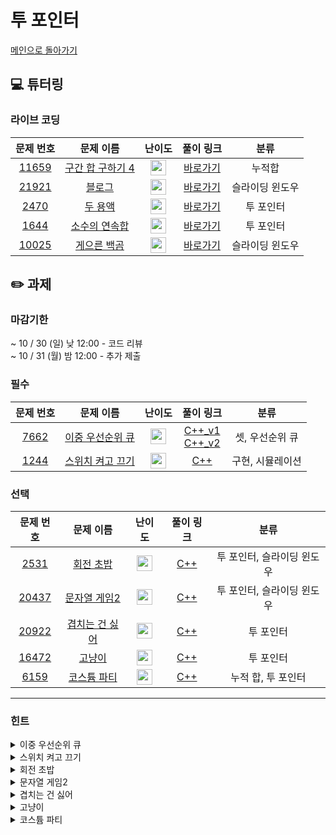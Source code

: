 # 투 포인터

[메인으로 돌아가기](https://github.com/Altu-Bitu-3/Notice)

## 💻 튜터링

### 라이브 코딩

|문제 번호|문제 이름|난이도|풀이 링크|분류|
| :-----: | :-----: | :-----: | :-----: | :-----: |
|<a href="https://www.acmicpc.net/problem/11659" target="_blank">11659</a>|<a href="https://www.acmicpc.net/problem/11659" target="_blank">구간 합 구하기 4</a>|<img height="25px" width="25px" src="https://static.solved.ac/tier_small/8.svg"/>|[바로가기](https://github.com/Altu-Bitu-3/Notice/blob/main/10%EC%9B%94%2011%EC%9D%BC%20-%20%ED%88%AC%20%ED%8F%AC%EC%9D%B8%ED%84%B0/%EB%9D%BC%EC%9D%B4%EB%B8%8C%20%EC%BD%94%EB%94%A9/11659.cpp)|누적합|
|<a href="https://www.acmicpc.net/problem/21921" target="_blank">21921</a>|<a href="https://www.acmicpc.net/problem/21921" target="_blank">블로그</a>|<img height="25px" width="25px" src="https://static.solved.ac/tier_small/8.svg"/>|[바로가기](https://github.com/Altu-Bitu-3/Notice/blob/main/10%EC%9B%94%2011%EC%9D%BC%20-%20%ED%88%AC%20%ED%8F%AC%EC%9D%B8%ED%84%B0/%EB%9D%BC%EC%9D%B4%EB%B8%8C%20%EC%BD%94%EB%94%A9/21921.cpp)|슬라이딩 윈도우|
|<a href="https://www.acmicpc.net/problem/2470" target="_blank">2470</a>|<a href="https://www.acmicpc.net/problem/2470" target="_blank">두 용액</a>|<img height="25px" width="25px" src="https://static.solved.ac/tier_small/11.svg"/>|[바로가기](https://github.com/Altu-Bitu-3/Notice/blob/main/10%EC%9B%94%2011%EC%9D%BC%20-%20%ED%88%AC%20%ED%8F%AC%EC%9D%B8%ED%84%B0/%EB%9D%BC%EC%9D%B4%EB%B8%8C%20%EC%BD%94%EB%94%A9/2470.cpp)|투 포인터|
|<a href="https://www.acmicpc.net/problem/1644" target="_blank">1644</a>|<a href="https://www.acmicpc.net/problem/1644" target="_blank">소수의 연속합</a>|<img height="25px" width="25px" src="https://static.solved.ac/tier_small/13.svg"/>|[바로가기](https://github.com/Altu-Bitu-3/Notice/blob/main/10%EC%9B%94%2011%EC%9D%BC%20-%20%ED%88%AC%20%ED%8F%AC%EC%9D%B8%ED%84%B0/%EB%9D%BC%EC%9D%B4%EB%B8%8C%20%EC%BD%94%EB%94%A9/1644.cpp)|투 포인터|
|<a href="https://www.acmicpc.net/problem/10025" target="_blank">10025</a>|<a href="https://www.acmicpc.net/problem/10025" target="_blank">게으른 백곰</a>|<img height="25px" width="25px" src="https://static.solved.ac/tier_small/7.svg"/>|[바로가기](https://github.com/Altu-Bitu-3/Notice/blob/main/10%EC%9B%94%2011%EC%9D%BC%20-%20%ED%88%AC%20%ED%8F%AC%EC%9D%B8%ED%84%B0/%EB%9D%BC%EC%9D%B4%EB%B8%8C%20%EC%BD%94%EB%94%A9/10025.cpp)|슬라이딩 윈도우|

## ✏️ 과제

### 마감기한

~ 10 / 30 (일) 낮 12:00 - 코드 리뷰 </br>
~ 10 / 31 (월) 밤 12:00 - 추가 제출 </br>

### 필수

|                                 문제 번호                                 |                                          문제 이름                                          |                                       난이도                                       | 풀이 링크 |      분류      |
| :-----------------------------------------------------------------------: | :-----------------------------------------------------------------------------------------: | :--------------------------------------------------------------------------------: | :-------: | :------------: |
| <a href="https://www.acmicpc.net/problem/7662" target="_blank">7662</a> | <a href="https://www.acmicpc.net/problem/7662" target="_blank">이중 우선순위 큐</a> | <img height="25px" width="25px" src="https://static.solved.ac/tier_small/12.svg"/> |  [C++_v1](https://github.com/Altu-Bitu-3/Notice/blob/main/10%EC%9B%94%2011%EC%9D%BC%20-%20%ED%88%AC%20%ED%8F%AC%EC%9D%B8%ED%84%B0/%ED%95%84%EC%88%98/7662_v1.cpp)</br> [C++_v2](https://github.com/Altu-Bitu-3/Notice/blob/main/10%EC%9B%94%2011%EC%9D%BC%20-%20%ED%88%AC%20%ED%8F%AC%EC%9D%B8%ED%84%B0/%ED%95%84%EC%88%98/7662_v2.cpp)  |    셋, 우선순위 큐    |
| <a href="https://www.acmicpc.net/problem/1244" target="_blank">1244</a> |   <a href="https://www.acmicpc.net/problem/1244" target="_blank">스위치 켜고 끄기</a>    | <img height="25px" width="25px" src="https://static.solved.ac/tier_small/7.svg"/> |  [C++](https://github.com/Altu-Bitu-3/Notice/blob/main/10%EC%9B%94%2011%EC%9D%BC%20-%20%ED%88%AC%20%ED%8F%AC%EC%9D%B8%ED%84%B0/%ED%95%84%EC%88%98/1244.cpp)  | 구현, 시뮬레이션 |


### 선택

|                                 문제 번호                                 |                                    문제 이름                                     |                                       난이도                                       | 풀이 링크 |         분류          |
| :-----------------------------------------------------------------------: | :------------------------------------------------------------------------------: | :--------------------------------------------------------------------------------: | :-------: | :-------------------: |
| <a href="https://www.acmicpc.net/problem/2531" target="_blank">2531</a> |   <a href="https://www.acmicpc.net/problem/2531" target="_blank">회전 초밥</a>   | <img height="25px" width="25px" src="https://static.solved.ac/tier_small/10.svg"> |  [C++](https://github.com/Altu-Bitu-3/Notice/blob/main/10%EC%9B%94%2011%EC%9D%BC%20-%20%ED%88%AC%20%ED%8F%AC%EC%9D%B8%ED%84%B0/%EC%84%A0%ED%83%9D/2531.cpp)  | 투 포인터, 슬라이딩 윈도우 |
|  <a href="https://www.acmicpc.net/problem/20437" target="_blank">20437</a>  |    <a href="https://www.acmicpc.net/problem/20437" target="_blank">문자열 게임2</a>     | <img height="25px" width="25px" src="https://static.solved.ac/tier_small/11.svg"/> |  [C++](https://github.com/Altu-Bitu-3/Notice/blob/main/10%EC%9B%94%2011%EC%9D%BC%20-%20%ED%88%AC%20%ED%8F%AC%EC%9D%B8%ED%84%B0/%EC%84%A0%ED%83%9D/20437.cpp)  |   투 포인터, 슬라이딩 윈도우  |
| <a href="https://www.acmicpc.net/problem/20922" target="_blank">20922</a> |   <a href="https://www.acmicpc.net/problem/20922" target="_blank">겹치는 건 싫어</a>    | <img height="25px" width="25px" src="https://static.solved.ac/tier_small/10.svg"/>  |  [C++](https://github.com/Altu-Bitu-3/Notice/blob/main/10%EC%9B%94%2011%EC%9D%BC%20-%20%ED%88%AC%20%ED%8F%AC%EC%9D%B8%ED%84%B0/%EC%84%A0%ED%83%9D/20922.cpp)  |   투 포인터   |
| <a href="https://www.acmicpc.net/problem/16472" target="_blank">16472</a> | <a href="https://www.acmicpc.net/problem/16472" target="_blank">고냥이</a> | <img height="25px" width="25px" src="https://static.solved.ac/tier_small/12.svg"/> |  [C++](https://github.com/Altu-Bitu-3/Notice/blob/main/10%EC%9B%94%2011%EC%9D%BC%20-%20%ED%88%AC%20%ED%8F%AC%EC%9D%B8%ED%84%B0/%EC%84%A0%ED%83%9D/16472.cpp)  | 투 포인터 |
| <a href="https://www.acmicpc.net/problem/6159" target="_blank">6159</a> | <a href="https://www.acmicpc.net/problem/6159" target="_blank">코스튬 파티</a> | <img height="25px" width="25px" src="https://static.solved.ac/tier_small/6.svg"/>  |  [C++](https://github.com/Altu-Bitu-3/Notice/blob/main/10%EC%9B%94%2011%EC%9D%BC%20-%20%ED%88%AC%20%ED%8F%AC%EC%9D%B8%ED%84%B0/%EC%84%A0%ED%83%9D/6159.cpp)  | 누적 합, 투 포인터 |

---

### 힌트

<details>
<summary>이중 우선순위 큐</summary>
<div markdown="1">
&nbsp;&nbsp;&nbsp;&nbsp;
최대 힙과 최소 힙이 둘 다 필요할 것 같아요. 근데 한쪽에서 삭제된 데이터를 다른쪽에 반영하려면 어떻게 해야할까요? 
'어떤' 데이터가 삭제됐는지 저장할 방법은 없을까요? </div>
</details>

<details>
<summary>스위치 켜고 끄기</summary>
<div markdown="1">
&nbsp;&nbsp;&nbsp;&nbsp;
각 스위치는 상태가 두 가지 뿐이네요! 문제에서 주어진 대로 구현하면 될 것 같아요. 출력 조건을 확인해주세요.
</div>
</details>

<details>
<summary>회전 초밥</summary>
<div markdown="1">
&nbsp;&nbsp;&nbsp;&nbsp;
초밥을 연속으로 먹는 경우 처음 먹는 접시와 마지막으로 먹는 접시가 무엇이 될 지 생각해볼까요?
</div>
</details>

<details>
<summary>문자열 게임2</summary>
<div markdown="1">
&nbsp;&nbsp;&nbsp;&nbsp;
각 문자의 개수가 중요할 것 같아요. 문자의 위치를 알면 둘 사이의 거리도 알 수 있겠네요.
</div>
</details>

<details>
<summary>겹치는 건 싫어</summary>
<div markdown="1">
&nbsp;&nbsp;&nbsp;&nbsp;
i를 수열의 시작점, j를 수열의 끝점으로 간주하고 i와 j를 모두 시작점에 위치시킨 후 같은 숫자가 k개 이상 나올때까지 구간의 크기를 늘려볼까요? 같은 숫자가 k개보다 많이 나왔다면, 같은 숫자가 K개 이하가 될 때까지 구간의 길이를 줄이면 되겠네요! 이런 식으로 j가 끝까지 이동할때까지 반복하면서 지금까지 조건을 만족시킨 가장 긴 수열의 길이를 갱신시켜주면 되겠죠!
</div>
</details>

<details>
<summary>고냥이</summary>
<div markdown="1">
&nbsp;&nbsp;&nbsp;&nbsp;
구간 내의 모든 문자를 고려해야 해요. 현재 각 문자가 인식할 수 있는 알파벳인지 어떻게 알 수 있을까요? 그리고 연속하는 최대 길이는 언제 갱신해줄 수 있을까요?
</div>
</details>

<details>
<summary>코스튬 파티</summary>
<div markdown="1">
&nbsp;&nbsp;&nbsp;&nbsp;
두마리씩 소의 무게를 비교해보면 되겠네요! 중복되지 않은 쌍을 위해서는 어떻게 해야할까요? 효율적인 풀이법으로 고민해보아요
</div>
</details>
